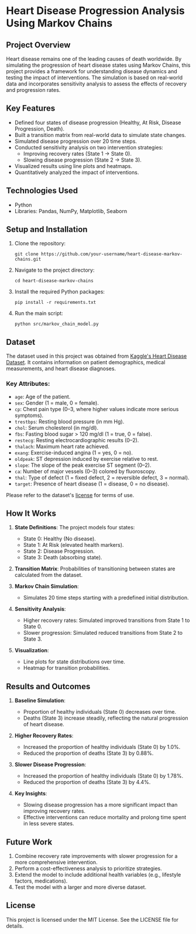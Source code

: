 # Heart Disease Progression Analysis Using Markov Chains

## Project Overview
Heart disease remains one of the leading causes of death worldwide. By simulating the progression of heart disease states using Markov Chains, this project provides a framework for understanding disease dynamics and testing the impact of interventions. The simulation is based on real-world data and incorporates sensitivity analysis to assess the effects of recovery and progression rates.

## Key Features
- Defined four states of disease progression (Healthy, At Risk, Disease Progression, Death).
- Built a transition matrix from real-world data to simulate state changes.
- Simulated disease progression over 20 time steps.
- Conducted sensitivity analysis on two intervention strategies:
  - Improving recovery rates (State 1 → State 0).
  - Slowing disease progression (State 2 → State 3).
- Visualized results using line plots and heatmaps.
- Quantitatively analyzed the impact of interventions.

## Technologies Used
- Python
- Libraries: Pandas, NumPy, Matplotlib, Seaborn

## Setup and Installation
1. Clone the repository:
   ```
   git clone https://github.com/your-username/heart-disease-markov-chains.git
   ```
2. Navigate to the project directory:
   ```
   cd heart-disease-markov-chains
   ```
3. Install the required Python packages:
   ```
   pip install -r requirements.txt
   ```
4. Run the main script:
   ```
   python src/markov_chain_model.py
   ```

## Dataset
The dataset used in this project was obtained from [Kaggle's Heart Disease Dataset](https://www.kaggle.com/). It contains information on patient demographics, medical measurements, and heart disease diagnoses. 

### Key Attributes:
- `age`: Age of the patient.
- `sex`: Gender (1 = male, 0 = female).
- `cp`: Chest pain type (0–3, where higher values indicate more serious symptoms).
- `trestbps`: Resting blood pressure (in mm Hg).
- `chol`: Serum cholesterol (in mg/dl).
- `fbs`: Fasting blood sugar > 120 mg/dl (1 = true, 0 = false).
- `restecg`: Resting electrocardiographic results (0–2).
- `thalach`: Maximum heart rate achieved.
- `exang`: Exercise-induced angina (1 = yes, 0 = no).
- `oldpeak`: ST depression induced by exercise relative to rest.
- `slope`: The slope of the peak exercise ST segment (0–2).
- `ca`: Number of major vessels (0–3) colored by fluoroscopy.
- `thal`: Type of defect (1 = fixed defect, 2 = reversible defect, 3 = normal).
- `target`: Presence of heart disease (1 = disease, 0 = no disease).

Please refer to the dataset's [license](https://www.kaggle.com/) for terms of use.

## How It Works
1. **State Definitions**: The project models four states:
   - State 0: Healthy (No disease).
   - State 1: At Risk (elevated health markers).
   - State 2: Disease Progression.
   - State 3: Death (absorbing state).

2. **Transition Matrix**: Probabilities of transitioning between states are calculated from the dataset.

3. **Markov Chain Simulation**:
   - Simulates 20 time steps starting with a predefined initial distribution.

4. **Sensitivity Analysis**:
   - Higher recovery rates: Simulated improved transitions from State 1 to State 0.
   - Slower progression: Simulated reduced transitions from State 2 to State 3.

5. **Visualization**:
   - Line plots for state distributions over time.
   - Heatmap for transition probabilities.

## Results and Outcomes
1. **Baseline Simulation**:
   - Proportion of healthy individuals (State 0) decreases over time.
   - Deaths (State 3) increase steadily, reflecting the natural progression of heart disease.

2. **Higher Recovery Rates**:
   - Increased the proportion of healthy individuals (State 0) by 1.0%.
   - Reduced the proportion of deaths (State 3) by 0.88%.

3. **Slower Disease Progression**:
   - Increased the proportion of healthy individuals (State 0) by 1.78%.
   - Reduced the proportion of deaths (State 3) by 4.4%.

4. **Key Insights**:
   - Slowing disease progression has a more significant impact than improving recovery rates.
   - Effective interventions can reduce mortality and prolong time spent in less severe states.

## Future Work
1. Combine recovery rate improvements with slower progression for a more comprehensive intervention.
2. Perform a cost-effectiveness analysis to prioritize strategies.
3. Extend the model to include additional health variables (e.g., lifestyle factors, medications).
4. Test the model with a larger and more diverse dataset.

## License
This project is licensed under the MIT License. See the LICENSE file for details.
